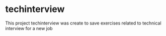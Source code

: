 # techinterview
This project techinterview was create to save exercises related to technical interview for a new job
